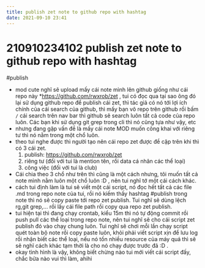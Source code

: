 ```yaml
---
title: publish zet note to github repo with hashtag
date: 2021-09-10 23:41
---
```


# 210910234102 publish zet note to github repo with hashtag

#publish

- mod cute nghĩ sẽ upload mấy cái note mình lên github giống như cái repo này *https://github.com/rwxrob/zet , tui có đọc qua tại sao ông đó lại sử dụng github repo để publish cái zet, thì tác giả có nó tới lợi ích chính của cái search của github, thì mấy bạn vô repo trên github rồi bấm `/` cái search trên nav bar thì github sẽ search luôn tất cả code của repo luôn. Các bạn khi sử dụng git grep trong cli thì nó cũng tựa như vậy, etc
- nhưng đang gặp vấn đề là mấy cái note MOD muốn công khai với riêng tư thì nó nằm trong một chổ luôn.
- theo tui nghe được thì người tạo nên cái repo zet được đề cặp trên khi thì có 3 cái zet.
    1. publish: https://github.com/rwxrob/zet
    2. riêng tư (đối với tui là mention tên, rồi data cá nhân các thể loại)
    3. công việc (đối với tui là club)
- Cái chia theo 3 chổ như trên thì cũng là một cách nhưng, tôi muốn tất cả note mình nằm luôn một chổ luôn :D , nên tui nghĩ tớ một cái cách khác.
- cách tui định làm là tui sẽ viết một cái script, nó đọc hết tất cả các file .md trong repo note của tui, rồi nó kiếm thấy hashtag #publish trong note thì nó sẽ copy paste tới repo zet publish. Tui nghĩ sẽ dùng lệch rg,git grep,... rồi lấy cái file path rồi copy qua repo zet publish.
- tui hiện tại thì đang chạy crontab, kiểu 15m thì nó tự động commit rồi push pull các thể loại trong repo note, nên tui nghĩ sẽ cho cái script zet publish đó vào chạy chung luôn. Tui nghĩ sẽ chơi mỗi lần chạy script quét toàn bộ note rồi copy paste luôn, khỏi phải viết script xịn để lưu log rồi nhận biết các thể loại, nếu nó tốn nhiều resource của máy quá thì sẽ sẽ nghĩ cách khác tạm thời là cho nó chạy được trước đã :D .
- okay tình hình là vậy, không biết chừng nào tui mới viết cái script đấy, chắc bửa nào vui thì làm, ahihi
